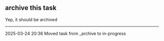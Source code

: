 archive this task
---

Yep, it should be archived

---

2025-03-24 20:36	Moved task from _archive to in-progress